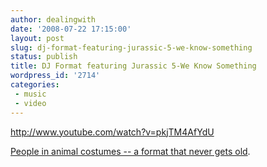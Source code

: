 ```yaml
---
author: dealingwith
date: '2008-07-22 17:15:00'
layout: post
slug: dj-format-featuring-jurassic-5-we-know-something
status: publish
title: DJ Format featuring Jurassic 5-We Know Something
wordpress_id: '2714'
categories:
 - music
 - video
---
```


http://www.youtube.com/watch?v=pkjTM4AfYdU

[People in animal costumes -- a format that never gets old][1].

   [1]: http://www.youtube.com/watch?v=pkjTM4AfYdU

